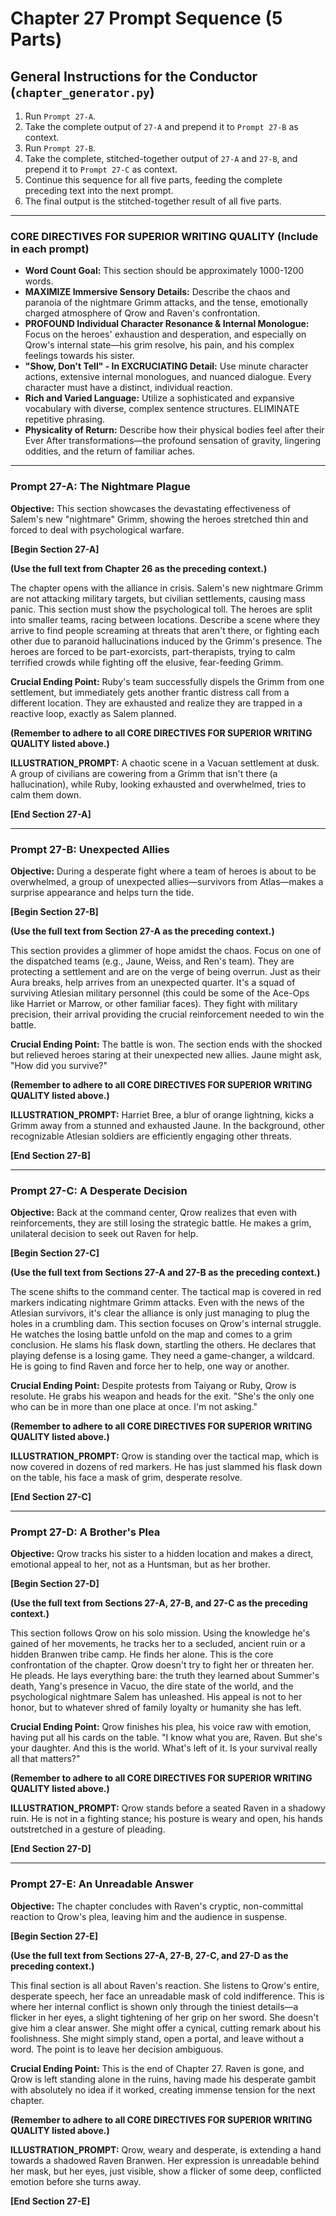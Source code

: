 # Chapter 27 Prompt Sequence (5 Parts)

## General Instructions for the Conductor (`chapter_generator.py`)

1. Run `Prompt 27-A`.
2. Take the complete output of `27-A` and prepend it to `Prompt 27-B` as context.
3. Run `Prompt 27-B`.
4. Take the complete, stitched-together output of `27-A` and `27-B`, and prepend it to `Prompt 27-C` as context.
5. Continue this sequence for all five parts, feeding the complete preceding text into the next prompt.
6. The final output is the stitched-together result of all five parts.

---

### **CORE DIRECTIVES FOR SUPERIOR WRITING QUALITY (Include in each prompt)**

* **Word Count Goal:** This section should be approximately 1000-1200 words.
* **MAXIMIZE Immersive Sensory Details:** Describe the chaos and paranoia of the nightmare Grimm attacks, and the tense, emotionally charged atmosphere of Qrow and Raven's confrontation.
* **PROFOUND Individual Character Resonance & Internal Monologue:** Focus on the heroes' exhaustion and desperation, and especially on Qrow's internal state—his grim resolve, his pain, and his complex feelings towards his sister.
* **"Show, Don't Tell" - In EXCRUCIATING Detail:** Use minute character actions, extensive internal monologues, and nuanced dialogue. Every character must have a distinct, individual reaction.
* **Rich and Varied Language:** Utilize a sophisticated and expansive vocabulary with diverse, complex sentence structures. ELIMINATE repetitive phrasing.
* **Physicality of Return:** Describe how their physical bodies feel after their Ever After transformations—the profound sensation of gravity, lingering oddities, and the return of familiar aches.

---

### **Prompt 27-A: The Nightmare Plague**

**Objective:** This section showcases the devastating effectiveness of Salem's new "nightmare" Grimm, showing the heroes stretched thin and forced to deal with psychological warfare.

**[Begin Section 27-A]**

**(Use the full text from Chapter 26 as the preceding context.)**

The chapter opens with the alliance in crisis. Salem's new nightmare Grimm are not attacking military targets, but civilian settlements, causing mass panic. This section must show the psychological toll. The heroes are split into smaller teams, racing between locations. Describe a scene where they arrive to find people screaming at threats that aren't there, or fighting each other due to paranoid hallucinations induced by the Grimm's presence. The heroes are forced to be part-exorcists, part-therapists, trying to calm terrified crowds while fighting off the elusive, fear-feeding Grimm.

**Crucial Ending Point:** Ruby's team successfully dispels the Grimm from one settlement, but immediately gets another frantic distress call from a different location. They are exhausted and realize they are trapped in a reactive loop, exactly as Salem planned.

**(Remember to adhere to all CORE DIRECTIVES FOR SUPERIOR WRITING QUALITY listed above.)**

**ILLUSTRATION_PROMPT:** A chaotic scene in a Vacuan settlement at dusk. A group of civilians are cowering from a Grimm that isn't there (a hallucination), while Ruby, looking exhausted and overwhelmed, tries to calm them down.

**[End Section 27-A]**

---

### **Prompt 27-B: Unexpected Allies**

**Objective:** During a desperate fight where a team of heroes is about to be overwhelmed, a group of unexpected allies—survivors from Atlas—makes a surprise appearance and helps turn the tide.

**[Begin Section 27-B]**

**(Use the full text from Section 27-A as the preceding context.)**

This section provides a glimmer of hope amidst the chaos. Focus on one of the dispatched teams (e.g., Jaune, Weiss, and Ren's team). They are protecting a settlement and are on the verge of being overrun. Just as their Aura breaks, help arrives from an unexpected quarter. It's a squad of surviving Atlesian military personnel (this could be some of the Ace-Ops like Harriet or Marrow, or other familiar faces). They fight with military precision, their arrival providing the crucial reinforcement needed to win the battle.

**Crucial Ending Point:** The battle is won. The section ends with the shocked but relieved heroes staring at their unexpected new allies. Jaune might ask, "How did you survive?"

**(Remember to adhere to all CORE DIRECTIVES FOR SUPERIOR WRITING QUALITY listed above.)**

**ILLUSTRATION_PROMPT:** Harriet Bree, a blur of orange lightning, kicks a Grimm away from a stunned and exhausted Jaune. In the background, other recognizable Atlesian soldiers are efficiently engaging other threats.

**[End Section 27-B]**

---

### **Prompt 27-C: A Desperate Decision**

**Objective:** Back at the command center, Qrow realizes that even with reinforcements, they are still losing the strategic battle. He makes a grim, unilateral decision to seek out Raven for help.

**[Begin Section 27-C]**

**(Use the full text from Sections 27-A and 27-B as the preceding context.)**

The scene shifts to the command center. The tactical map is covered in red markers indicating nightmare Grimm attacks. Even with the news of the Atlesian survivors, it's clear the alliance is only just managing to plug the holes in a crumbling dam. This section focuses on Qrow's internal struggle. He watches the losing battle unfold on the map and comes to a grim conclusion. He slams his flask down, startling the others. He declares that playing defense is a losing game. They need a game-changer, a wildcard. He is going to find Raven and force her to help, one way or another.

**Crucial Ending Point:** Despite protests from Taiyang or Ruby, Qrow is resolute. He grabs his weapon and heads for the exit. "She's the only one who can be in more than one place at once. I'm not asking."

**(Remember to adhere to all CORE DIRECTIVES FOR SUPERIOR WRITING QUALITY listed above.)**

**ILLUSTRATION_PROMPT:** Qrow is standing over the tactical map, which is now covered in dozens of red markers. He has just slammed his flask down on the table, his face a mask of grim, desperate resolve.

**[End Section 27-C]**

---

### **Prompt 27-D: A Brother's Plea**

**Objective:** Qrow tracks his sister to a hidden location and makes a direct, emotional appeal to her, not as a Huntsman, but as her brother.

**[Begin Section 27-D]**

**(Use the full text from Sections 27-A, 27-B, and 27-C as the preceding context.)**

This section follows Qrow on his solo mission. Using the knowledge he's gained of her movements, he tracks her to a secluded, ancient ruin or a hidden Branwen tribe camp. He finds her alone. This is the core confrontation of the chapter. Qrow doesn't try to fight her or threaten her. He pleads. He lays everything bare: the truth they learned about Summer's death, Yang's presence in Vacuo, the dire state of the world, and the psychological nightmare Salem has unleashed. His appeal is not to her honor, but to whatever shred of family loyalty or humanity she has left.

**Crucial Ending Point:** Qrow finishes his plea, his voice raw with emotion, having put all his cards on the table. "I know what you are, Raven. But she's your daughter. And this is the world. What's left of it. Is your survival really all that matters?"

**(Remember to adhere to all CORE DIRECTIVES FOR SUPERIOR WRITING QUALITY listed above.)**

**ILLUSTRATION_PROMPT:** Qrow stands before a seated Raven in a shadowy ruin. He is not in a fighting stance; his posture is weary and open, his hands outstretched in a gesture of pleading.

**[End Section 27-D]**

---

### **Prompt 27-E: An Unreadable Answer**

**Objective:** The chapter concludes with Raven's cryptic, non-committal reaction to Qrow's plea, leaving him and the audience in suspense.

**[Begin Section 27-E]**

**(Use the full text from Sections 27-A, 27-B, 27-C, and 27-D as the preceding context.)**

This final section is all about Raven's reaction. She listens to Qrow's entire, desperate speech, her face an unreadable mask of cold indifference. This is where her internal conflict is shown only through the tiniest details—a flicker in her eyes, a slight tightening of her grip on her sword. She doesn't give him a clear answer. She might offer a cynical, cutting remark about his foolishness. She might simply stand, open a portal, and leave without a word. The point is to leave her decision ambiguous.

**Crucial Ending Point:** This is the end of Chapter 27. Raven is gone, and Qrow is left standing alone in the ruins, having made his desperate gambit with absolutely no idea if it worked, creating immense tension for the next chapter.

**(Remember to adhere to all CORE DIRECTIVES FOR SUPERIOR WRITING QUALITY listed above.)**

**ILLUSTRATION_PROMPT:** Qrow, weary and desperate, is extending a hand towards a shadowed Raven Branwen. Her expression is unreadable behind her mask, but her eyes, just visible, show a flicker of some deep, conflicted emotion before she turns away.

**[End Section 27-E]**
